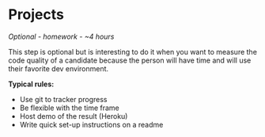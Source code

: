 # Projects
*Optional - homework - ~4 hours*

This step is optional but is interesting to do it when you want to measure the code quality of a candidate because
the person will have time and will use their favorite dev environment.

**Typical rules:**
* Use git to tracker progress
* Be flexible with the time frame 
* Host demo of the result (Heroku)
* Write quick set-up instructions on a readme
